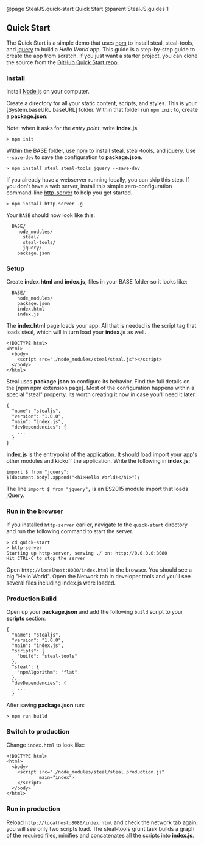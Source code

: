 @page StealJS.quick-start Quick Start
@parent StealJS.guides 1

## Quick Start

The Quick Start is a simple demo that uses [npm](https://www.npmjs.org/) to install steal, steal-tools,
and [jquery](http://jquery.com/) to build a *Hello World* app. This guide is a step-by-step guide to create the app from scratch. If you just want a starter project, you can clone the source from the [GitHub Quick Start repo](https://github.com/stealjs/quick-start).

### Install

Install [Node.js](http://nodejs.org/) on your computer.

Create a directory for all your static content, scripts, and styles.
This is your [System.baseURL baseURL] folder. Within that folder run `npm init` to, create a **package.json**:

Note: when it asks for the *entry point*, write **index.js**.

    > npm init

Within the BASE folder, use [npm](https://www.npmjs.org/) to install steal, steal-tools, and jquery. Use `--save-dev` to save the configuration to **package.json**.

	> npm install steal steal-tools jquery --save-dev

If you already have a webserver running locally, you can skip this step. If you don't have a web server, install this simple zero-configuration command-line [http-server](https://www.npmjs.com/package/http-server) to help you get started.

    > npm install http-server -g

Your `BASE` should now look like this:

      BASE/
        node_modules/
          steal/
          steal-tools/
          jquery/
        package.json

### Setup

Create **index.html** and **index.js**, files in your BASE folder so it looks like:

      BASE/
        node_modules/
        package.json
        index.html
        index.js

The **index.html** page loads your app. All that is needed is the script tag that loads steal, which will in turn load your **index.js** as well.

    <!DOCTYPE html>
    <html>
      <body>
        <script src="./node_modules/steal/steal.js"></script>
      </body>
    </html>

Steal uses **package.json** to configure its behavior. Find the full details on
the [npm npm extension page]. Most of the configuration happens within
a special "steal" property. Its worth creating it now in case you'll
need it later.

```
{
  "name": "stealjs",
  "version": "1.0.0",
  "main": "index.js",
  "devDependencies": {
    ...
  }
}
```


**index.js** is the entrypoint of the application. It should load import your
app's other modules and kickoff the application. Write the following in **index.js**:

    import $ from "jquery";
    $(document.body).append("<h1>Hello World!</h1>");

The line `import $ from "jquery";` is an ES2015 module import that loads jQuery.

### Run in the browser

If you installed `http-server` earlier, navigate to the `quick-start` directory and run the following command to start the server.

```
> cd quick-start
> http-server
Starting up http-server, serving ./ on: http://0.0.0.0:8080
Hit CTRL-C to stop the server
```

Open `http://localhost:8080/index.html` in the browser. You should see a big "Hello World". Open the Network tab in developer tools and you'll see several files including index.js were loaded.

### Production Build

Open up your **package.json** and add the following `build` script to your **scripts** section:

```
{
  "name": "stealjs",
  "version": "1.0.0",
  "main": "index.js",
  "scripts": {
    "build": "steal-tools"
  },
  "steal": {
    "npmAlgorithm": "flat"
  },
  "devDependencies": {
    ...
  }
```

After saving **package.json** run:

    > npm run build

### Switch to production

Change `index.html` to look like:

    <!DOCTYPE html>
    <html>
      <body>
        <script src="./node_modules/steal/steal.production.js"
                main="index">
        </script>
      </body>
    </html>

### Run in production

Reload `http://localhost:8080/index.html` and check the network tab again, you will see only two scripts load. 
The steal-tools grunt task builds a graph of the required files, minifies and concatenates all the scripts into **index.js**. 
